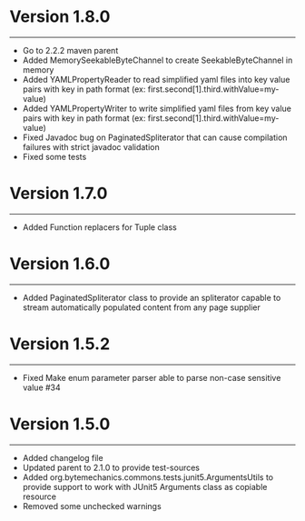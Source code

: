 # Version 1.8.0
---

* Go to 2.2.2 maven parent
* Added MemorySeekableByteChannel to create SeekableByteChannel in memory
* Added YAMLPropertyReader to read simplified yaml files into key value pairs with key in path format (ex: first.second[1].third.withValue=my-value)
* Added YAMLPropertyWriter to write simplified yaml files from key value pairs with key in path format (ex: first.second[1].third.withValue=my-value)
* Fixed Javadoc bug on PaginatedSpliterator that can cause compilation failures with strict javadoc validation
* Fixed some tests

# Version 1.7.0
---

* Added Function replacers for Tuple class


# Version 1.6.0
---

* Added PaginatedSpliterator class to provide an spliterator capable to stream automatically populated content from any page supplier


# Version 1.5.2
---

* Fixed Make enum parameter parser able to parse non-case sensitive value #34


# Version 1.5.0
---

* Added changelog file
* Updated parent to 2.1.0 to provide test-sources
* Added org.bytemechanics.commons.tests.junit5.ArgumentsUtils to provide support to work with JUnit5 Arguments class as copiable resource
* Removed some unchecked warnings